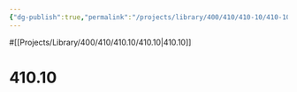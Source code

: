 ```yaml
---
{"dg-publish":true,"permalink":"/projects/library/400/410/410-10/410-10/","noteIcon":"0","created":"2024-01-24T15:24:09.125+09:00","updated":"2024-02-05T10:34:41.500+09:00"}
---
```


#[[Projects/Library/400/410/410.10/410.10\|410.10]]

# 410.10

